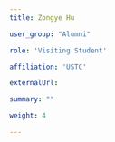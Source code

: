 ```yaml
---
title: Zongye Hu

user_group: "Alumni"

role: 'Visiting Student'

affiliation: 'USTC'

externalUrl: 

summary: ""

weight: 4

---
```



